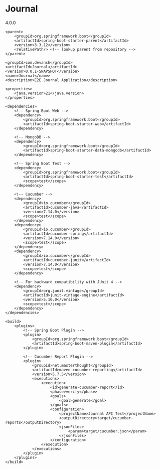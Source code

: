 # Journal
<?xml version="1.0" encoding="UTF-8"?>
<project xmlns="http://maven.apache.org/POM/4.0.0"
		 xmlns:xsi="http://www.w3.org/2001/XMLSchema-instance"
		 xsi:schemaLocation="http://maven.apache.org/POM/4.0.0
         https://maven.apache.org/xsd/maven-4.0.0.xsd">
	<modelVersion>4.0.0</modelVersion>

	<parent>
		<groupId>org.springframework.boot</groupId>
		<artifactId>spring-boot-starter-parent</artifactId>
		<version>3.3.12</version>
		<relativePath/> <!-- lookup parent from repository -->
	</parent>

	<groupId>com.devansh</groupId>
	<artifactId>Journal</artifactId>
	<version>0.0.1-SNAPSHOT</version>
	<name>Journal</name>
	<description>E2E Journal Application</description>

	<properties>
		<java.version>21</java.version>
	</properties>

	<dependencies>
		<!-- Spring Boot Web -->
		<dependency>
			<groupId>org.springframework.boot</groupId>
			<artifactId>spring-boot-starter-web</artifactId>
		</dependency>

		<!-- MongoDB -->
		<dependency>
			<groupId>org.springframework.boot</groupId>
			<artifactId>spring-boot-starter-data-mongodb</artifactId>
		</dependency>

		<!-- Spring Boot Test -->
		<dependency>
			<groupId>org.springframework.boot</groupId>
			<artifactId>spring-boot-starter-test</artifactId>
			<scope>test</scope>
		</dependency>

		<!-- Cucumber -->
		<dependency>
			<groupId>io.cucumber</groupId>
			<artifactId>cucumber-java</artifactId>
			<version>7.14.0</version>
			<scope>test</scope>
		</dependency>
		<dependency>
			<groupId>io.cucumber</groupId>
			<artifactId>cucumber-spring</artifactId>
			<version>7.14.0</version>
			<scope>test</scope>
		</dependency>
		<dependency>
			<groupId>io.cucumber</groupId>
			<artifactId>cucumber-junit</artifactId>
			<version>7.14.0</version>
			<scope>test</scope>
		</dependency>

		<!-- For backward compatibility with JUnit 4 -->
		<dependency>
			<groupId>org.junit.vintage</groupId>
			<artifactId>junit-vintage-engine</artifactId>
			<version>5.10.0</version>
			<scope>test</scope>
		</dependency>
	</dependencies>

	<build>
		<plugins>
			<!-- Spring Boot Plugin -->
			<plugin>
				<groupId>org.springframework.boot</groupId>
				<artifactId>spring-boot-maven-plugin</artifactId>
			</plugin>

			<!-- Cucumber Report Plugin -->
			<plugin>
				<groupId>net.masterthought</groupId>
				<artifactId>maven-cucumber-reporting</artifactId>
				<version>5.7.5</version>
				<executions>
					<execution>
						<id>generate-cucumber-report</id>
						<phase>verify</phase>
						<goals>
							<goal>generate</goal>
						</goals>
						<configuration>
							<projectName>Journal API Test</projectName>
							<outputDirectory>target/cucumber-reports</outputDirectory>
							<jsonFiles>
								<param>target/cucumber.json</param>
							</jsonFiles>
						</configuration>
					</execution>
				</executions>
			</plugin>
		</plugins>
	</build>
</project>
